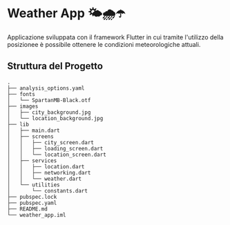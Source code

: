 # Weather App 🌤️🌧️☂️

Applicazione sviluppata con il framework Flutter in cui tramite l'utilizzo della posizionee è possibile ottenere le condizioni meteorologiche attuali.

## Struttura del Progetto

```
.
├── analysis_options.yaml
├── fonts
│   └── SpartanMB-Black.otf
├── images
│   ├── city_background.jpg
│   └── location_background.jpg
├── lib
│   ├── main.dart
│   ├── screens
│   │   ├── city_screen.dart
│   │   ├── loading_screen.dart
│   │   └── location_screen.dart
│   ├── services
│   │   ├── location.dart
│   │   ├── networking.dart
│   │   └── weather.dart
│   └── utilities
│       └── constants.dart
├── pubspec.lock
├── pubspec.yaml
├── README.md
└── weather_app.iml
```
